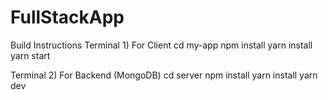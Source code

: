 # FullStackApp

Build Instructions
Terminal 1) For Client
  cd my-app
  npm install
  yarn install
  yarn start

Terminal 2) For Backend (MongoDB)
  cd server
  npm install
  yarn install
  yarn dev
